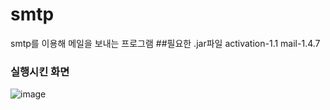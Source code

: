 # smtp
smtp를 이용해 메일을 보내는 프로그램
##필요한 .jar파일
activation-1.1
mail-1.4.7
### 실행시킨 화면
![image](https://user-images.githubusercontent.com/46277114/124072314-932d8a80-da7b-11eb-9a67-b69e318058f3.png)

